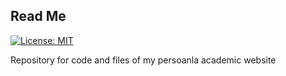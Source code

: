 ## Read Me

[![License: MIT](https://img.shields.io/badge/License-MIT-yellow.svg)](https://opensource.org/licenses/MIT)

Repository for code and files of my persoanla academic website
